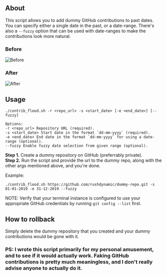 ## About

This script allows you to add dummy GitHub contributions to past dates.\
You can specify either a single date in the past, or a date-range. There's also a `--fuzzy` option that can be used with date-ranges to make the contributions look more natural.

### Before

![Before](https://github.com/user-attachments/assets/c6fc9110-7743-4918-b219-5f458c411938)

### After

![After](https://github.com/user-attachments/assets/823e4926-7af7-4e0a-a22b-99511ab34681)

## Usage

`./contrib_flood.sh -r <repo_url> -s <start_date> [-e <end_date>] [--fuzzy]`

```
Options:
-r <repo_url> Repository URL (required).
-s <start_date> Start date in the format `dd-mm-yyyy` (required).
-e <end_date> End date in the format `dd-mm-yyyy` for using a date-range (optional).
--fuzzy Enable fuzzy date selection from given range (optional).
```

**Step 1.** Create a dummy repository on GitHub (preferrably private).\
**Step 2.** Run the script and provide the url to the dummy repo, along with the other args mentioned above, and you're done.

Example:

```
./contrib_flood.sh https://github.com/rushdynamic/dummy-repo.git -s 01-01-2019 -e 31-12-2019 --fuzzy
```

NOTE: Verify that your terminal instance is configured to use your appropriate GitHub credentials by running `git config --list` first.

## How to rollback

Simply delete the dummy repository that you created and your dummy contributions would be gone with it.

### **PS**: I wrote this script primarily for my personal amusement, and to see if it would actually work. Faking GitHub contributions is pretty much meaningless, and I don't really advise anyone to actually do it.
